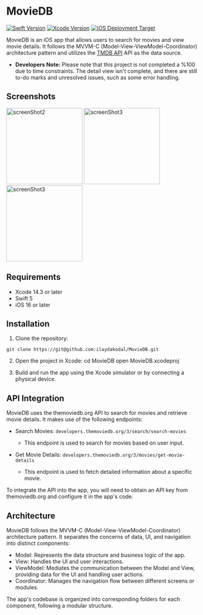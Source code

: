 # MovieDB 

[![Swift Version](https://img.shields.io/badge/Swift-5-orange.svg)](https://swift.org) [![Xcode Version](https://img.shields.io/badge/Xcode-14.3-blue.svg)](https://developer.apple.com/xcode) [![iOS Deployment Target](https://img.shields.io/badge/iOS-16-green.svg)](https://developer.apple.com/ios)

 MovieDB is an iOS app that allows users to search for movies and view movie details. It follows the MVVM-C (Model-View-ViewModel-Coordinator) architecture pattern and utilizes the [TMDB API](https://developers.themoviedb.org/) API as the data source.
 
- **Developers Note:** Please note that this project is not completed a %100 due to time constraints. The detail view isn't complete, and there are still to-do marks and unresolved issues, such as some error handling.

## Screenshots

<img width="200" alt="screenShot2" src="https://github.com/ilaydakodal/MovieDB/assets/45633668/527d27f8-0d71-4ba6-8b75-078c559a6044">
<img width="200" alt="screenShot3" src="https://github.com/ilaydakodal/MovieDB/assets/45633668/077ca71c-ee3f-4da1-81a9-622b8d7185e7">
<img width="200" alt="screenShot3" src="https://github.com/ilaydakodal/MovieDB/assets/45633668/55ccc2dd-f850-4e75-833f-41e01ad7627e">


## Requirements

- Xcode 14.3 or later
- Swift 5
- iOS 16 or later

## Installation


1. Clone the repository:
```shell
git clone https://git@github.com:ilaydakodal/MovieDB.git
```

2. Open the project in Xcode:
cd MovieDB 
open MovieDB.xcodeproj

3. Build and run the app using the Xcode simulator or by connecting a physical device.

## API Integration

MovieDB uses the themoviedb.org API to search for movies and retrieve movie details. It makes use of the following endpoints:

- Search Movies: `developers.themoviedb.org/3/search/search-movies`
  - This endpoint is used to search for movies based on user input.

- Get Movie Details: `developers.themoviedb.org/3/movies/get-movie-details`
  - This endpoint is used to fetch detailed information about a specific movie.

To integrate the API into the app, you will need to obtain an API key from themoviedb.org and configure it in the app's code.

## Architecture

MovieDB follows the MVVM-C (Model-View-ViewModel-Coordinator) architecture pattern. It separates the concerns of data, UI, and navigation into distinct components:

- Model: Represents the data structure and business logic of the app.
- View: Handles the UI and user interactions.
- ViewModel: Mediates the communication between the Model and View, providing data for the UI and handling user actions.
- Coordinator: Manages the navigation flow between different screens or modules.

The app's codebase is organized into corresponding folders for each component, following a modular structure.
